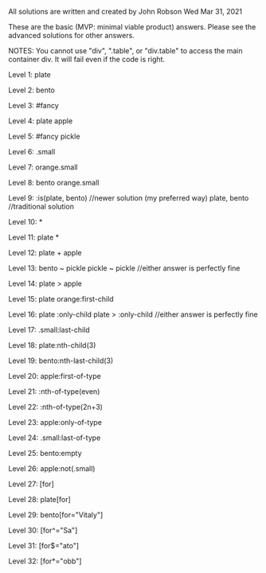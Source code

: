 All solutions are written and created by John Robson Wed Mar 31, 2021

These are the basic (MVP: minimal viable product) answers. Please see the advanced solutions for other answers.

NOTES: You cannot use "div", ".table", or "div.table" to access the main container div.
It will fail even if the code is right.

Level 1:
    plate

Level 2:
    bento

Level 3:
    #fancy

Level 4:
    plate apple

Level 5:
    #fancy pickle

Level 6:
    .small

Level 7:
    orange.small

Level 8:
    bento orange.small

Level 9:
    :is(plate, bento)   //newer solution (my preferred way)
    plate, bento        //traditional solution

Level 10:
    *

Level 11:
    plate *

Level 12:
    plate + apple

Level 13:
    bento ~ pickle
    pickle ~ pickle     //either answer is perfectly fine

Level 14:
    plate > apple

Level 15:
    plate orange:first-child

Level 16:
    plate :only-child
    plate > :only-child   //either answer is perfectly fine

Level 17:
    .small:last-child

Level 18:
    plate:nth-child(3)

Level 19:
    bento:nth-last-child(3)

Level 20:
    apple:first-of-type

Level 21:
    :nth-of-type(even)

Level 22:
    :nth-of-type(2n+3)

Level 23:
    apple:only-of-type

Level 24:
    .small:last-of-type

Level 25:
    bento:empty

Level 26:
    apple:not(.small)

Level 27:
    [for]

Level 28:
    plate[for]

Level 29:
    bento[for="Vitaly"]

Level 30:
    [for^="Sa"]

Level 31:
    [for$="ato"]

Level 32:
    [for*="obb"]